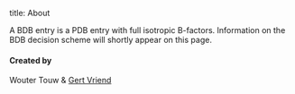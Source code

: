 title: About

A BDB entry is a PDB entry with full isotropic B-factors. Information on the BDB decision scheme will shortly appear on this page.


#### Created by
Wouter Touw &
[Gert Vriend](http://swift.cmbi.ru.nl/gv)
